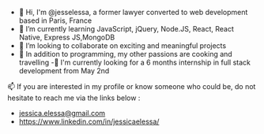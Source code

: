 - 👋 Hi, I'm @jesselessa, a former lawyer converted to web development based in Paris, France
- 🌱 I’m currently learning JavaScript, jQuery, Node.JS, React, React Native, Express JS,MongoDB 
- 💼 I’m looking to collaborate on exciting and meaningful projects
- 💞️ In addition to programming, my other passions are cooking and travelling
-🔎 I'm currently looking for a 6 months internship in full stack development from May 2nd

📫 If you are interested in my profile or know someone who could be, do not hesitate to reach me via the links below :
- jessica.elessa@gmail.com   
- https://www.linkedin.com/in/jessicaelessa/
